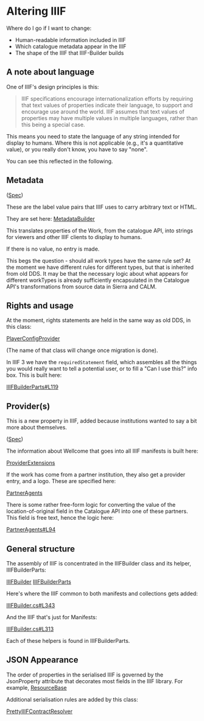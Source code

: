 # Altering IIIF

Where do I go if I want to change:

 * Human-readable information included in IIIF
 * Which catalogue metadata appear in the IIIF
 * The shape of the IIIF that IIIF-Builder builds

## A note about language

One of IIIF's design principles is this:

> IIIF specifications encourage internationalization efforts by requiring that text values of properties indicate their language, to support and encourage use around the world. IIIF assumes that text values of properties may have multiple values in multiple languages, rather than this being a special case.

This means you need to state the language of any string intended for display to humans. Where this is not applicable (e.g., it's a quantitative value), or you really don't know, you have to say "none". 

You can see this reflected in the following.

## Metadata

([Spec](https://iiif.io/api/presentation/3.0/#metadata))

These are the label value pairs that IIIF uses to carry arbitrary text or HTML.

They are set here: [MetadataBuilder](https://github.com/wellcomecollection/iiif-builder/blob/master/src/Wellcome.Dds/Wellcome.Dds.Repositories/Presentation/MetadataBuilder.cs)

This translates properties of the Work, from the catalogue API, into strings for viewers and other IIIF clients to display to humans.

If there is no value, no entry is made.

This begs the question - should all work types have the same rule set? At the moment we have different rules for different types, but that is inherited from old DDS. It may be that the necessary logic about what appears for different workTypes is already sufficiently encapsulated in the Catalogue API's transformations from source data in Sierra and CALM.

## Rights and usage

At the moment, rights statements are held in the same way as old DDS, in this class:

[PlayerConfigProvider](https://github.com/wellcomecollection/iiif-builder/blob/master/src/Wellcome.Dds/Wellcome.Dds.Repositories/Presentation/LicencesAndRights/LegacyConfig/PlayerConfigProvider.cs#L78)

(The name of that class will change once migration is done).

In IIIF 3 we have the `requiredStatement` field, which assembles all the things you would really want to tell a potential user, or to fill a "Can I use this?" info box. This is built here:

[IIIFBuilderParts#L119](https://github.com/wellcomecollection/iiif-builder/blob/master/src/Wellcome.Dds/Wellcome.Dds.Repositories/Presentation/IIIFBuilderParts.cs#L119)


## Provider(s)

This is a new property in IIIF, added because institutions wanted to say a bit more about themselves.

([Spec](https://iiif.io/api/presentation/3.0/#provider))

The information about Wellcome that goes into all IIIF manifests is built here:

[ProviderExtensions](https://github.com/wellcomecollection/iiif-builder/blob/master/src/Wellcome.Dds/Wellcome.Dds.Repositories/Presentation/ProviderExtensions.cs)

If the work has come from a partner institution, they also get a provider entry, and a logo. These are specified here:

[PartnerAgents](https://github.com/wellcomecollection/iiif-builder/blob/master/src/Wellcome.Dds/Wellcome.Dds.Repositories/Presentation/PartnerAgents.cs)

There is some rather free-form logic for converting the value of the location-of-original field in the Catalogue API into one of these partners. This field is free text, hence the logic here:

[PartnerAgents#L94](https://github.com/wellcomecollection/iiif-builder/blob/master/src/Wellcome.Dds/Wellcome.Dds.Repositories/Presentation/PartnerAgents.cs#L94)


## General structure

The assembly of IIIF is concentrated in the IIIFBuilder class and its helper, IIIFBuilderParts:

[IIIFBuilder](https://github.com/wellcomecollection/iiif-builder/blob/master/src/Wellcome.Dds/Wellcome.Dds.Repositories/Presentation/IIIFBuilder.cs)  [IIIFBuilderParts](https://github.com/wellcomecollection/iiif-builder/blob/master/src/Wellcome.Dds/Wellcome.Dds.Repositories/Presentation/IIIFBuilderParts.cs)

Here's where the IIIF common to both manifests and collections gets added:

[IIIFBuilder.cs#L343](https://github.com/wellcomecollection/iiif-builder/blob/master/src/Wellcome.Dds/Wellcome.Dds.Repositories/Presentation/IIIFBuilder.cs#L343)

And the IIIF that's just for Manifests:

[IIIFBuilder.cs#L313](https://github.com/wellcomecollection/iiif-builder/blob/master/src/Wellcome.Dds/Wellcome.Dds.Repositories/Presentation/IIIFBuilder.cs#L313)

Each of these helpers is found in IIIFBuilderParts.


## JSON Appearance

The order of properties in the serialised IIIF is governed by the JsonProperty attribute that decorates most fields in the IIIF library.
For example, [ResourceBase](https://github.com/wellcomecollection/iiif-builder/blob/master/src/Wellcome.Dds/IIIF/Presentation/ResourceBase.cs)


Additional serialisation rules are added by this class:

[PrettyIIIFContractResolver](https://github.com/wellcomecollection/iiif-builder/blob/master/src/Wellcome.Dds/IIIF/PrettyIIIFContractResolver.cs)






